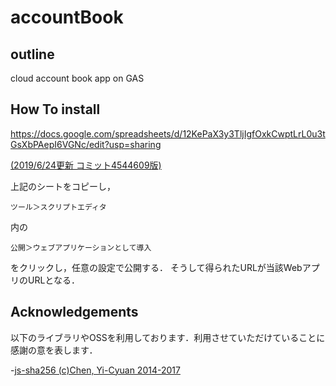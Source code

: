 # accountBook

## outline
cloud account book app on GAS

## How To install
https://docs.google.com/spreadsheets/d/12KePaX3y3TljIgfOxkCwptLrL0u3tGsXbPAepI6VGNc/edit?usp=sharing

[(2019/6/24更新 コミット4544609版)](https://github.com/itanium-R/accountBook/tree/4544609360bfb9cf982e511492d74e1218ae3da1)

上記のシートをコピーし，
~~~
ツール＞スクリプトエディタ
~~~
内の
~~~
公開＞ウェブアプリケーションとして導入
~~~
をクリックし，任意の設定で公開する．
そうして得られたURLが当該WebアプリのURLとなる．

## Acknowledgements
以下のライブラリやOSSを利用しております．利用させていただけていることに感謝の意を表します．
 
-[js-sha256 (c)Chen, Yi-Cyuan 2014-2017](https://github.com/emn178/js-sha256) 
